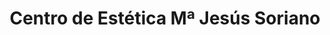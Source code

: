 ---
title: "Centro de Estética Mª Jesús Soriano"
url: /toledo/centro-de-estetica-ma-jesus-soriano/
shop: Friseur
---